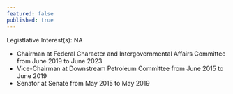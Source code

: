 ```yaml
---
featured: false
published: true
---
```

Legistlative Interest(s): NA

* Chairman at Federal Character and Intergovernmental Affairs Committee from June 2019 to June 2023
* Vice-Chairman at Downstream Petroleum Committee from June 2015 to June 2019
* Senator at Senate from May 2015 to May 2019
